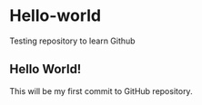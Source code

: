 # Hello-world
Testing repository to learn Github


## Hello World!
This will be my first commit to GitHub repository.
